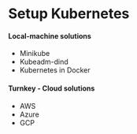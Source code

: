 # Setup Kubernetes

#### Local-machine solutions

* Minikube
* Kubeadm-dind
* Kubernetes in Docker

#### Turnkey - Cloud solutions

* AWS
* Azure
* GCP





